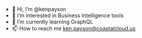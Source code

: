 - 👋 Hi, I’m @kenpayson
- 👀 I’m interested in Business Intelligence tools
- 🌱 I’m currently learning GraphQL
- 📫 How to reach me ken.payson@coastalcloud.us

<!---
kenpayson/kenpayson is a ✨ special ✨ repository because its `README.md` (this file) appears on your GitHub profile.
You can click the Preview link to take a look at your changes.
--->
